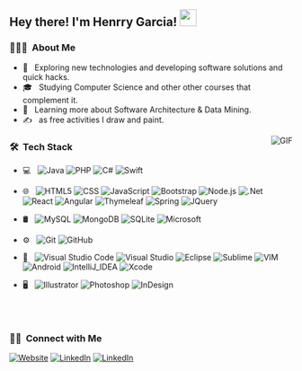 ## Hey there! I'm Henrry Garcia! <img src="https://raw.githubusercontent.com/iampavangandhi/iampavangandhi/master/gifs/Hi.gif" width="30px"></img>


<h3> 👨🏻‍💻 &nbsp;About Me </h3>

- 🤔 &nbsp; Exploring new technologies and developing software solutions and quick hacks.
- 🎓 &nbsp; Studying Computer Science and other other courses that complement it.
- 🌱 &nbsp; Learning more about Software Architecture & Data Mining.
- ✍️ &nbsp; as free activities I draw and paint.

 <img align="right" alt="GIF" src="https://i.pinimg.com/originals/e4/26/70/e426702edf874b181aced1e2fa5c6cde.gif" />

<h3> 🛠 &nbsp;Tech Stack</h3>

- 💻 &nbsp;
  ![Java](https://img.shields.io/badge/-Java-333333?style=flat&logo=java)
  ![PHP](https://img.shields.io/badge/-PHP-333333?style=flat&logo=php)
  ![C#](https://img.shields.io/badge/-C%23-333333?style=flat&logo=C%2B%2B&logoColor=00599C)
  ![Swift](https://img.shields.io/badge/-Swift-333333?style=flat&logo=swift&logoColor=FA7343)
  
- 🌐 &nbsp;
  ![HTML5](https://img.shields.io/badge/-HTML5-333333?style=flat&logo=HTML5)
  ![CSS](https://img.shields.io/badge/-CSS-333333?style=flat&logo=CSS3&logoColor=1572B6)
  ![JavaScript](https://img.shields.io/badge/-JavaScript-333333?style=flat&logo=javascript)
  ![Bootstrap](https://img.shields.io/badge/-Bootstrap-333333?style=flat&logo=bootstrap&logoColor=563D7C)
  ![Node.js](https://img.shields.io/badge/-Node.js-333333?style=flat&logo=node.js)
  ![.Net](https://img.shields.io/badge/-.NET-333333?style=flat&logo=.net&logoColor=5C2D91)  
  ![React](https://img.shields.io/badge/-React-333333?style=flat&logo=react)
  ![Angular](https://img.shields.io/badge/-Angular-333333?style=flat&logo=angular&logoColor=DD0031)
  ![Thymeleaf](https://img.shields.io/badge/-Thymeleaf-333333?style=flat&logo=thymeleaf&logoColor=20FA6E)
  ![Spring](https://img.shields.io/badge/-Spring-333333?style=flat&logo=spring&logoColor=Spring-6DB33F)
  ![JQuery](https://img.shields.io/badge/-JQuery-333333?style=flat&logo=jquery&logoColor=0769AD)  
  
- 🛢 &nbsp;
  ![MySQL](https://img.shields.io/badge/-MySQL-333333?style=flat&logo=mysql)
  ![MongoDB](https://img.shields.io/badge/-MongoDB-333333?style=flat&logo=mongodb)
  ![SQLite](https://img.shields.io/badge/-SQLite-333333?style=flat&logo=sqlite&logoColor=07405E)
  ![Microsoft](https://img.shields.io/badge/-Microsoft%20SQL%20Server-333333?style=flat&logo=sqlite&logoColor=CC2927)
 
  
- ⚙️ &nbsp;
  ![Git](https://img.shields.io/badge/-Git-333333?style=flat&logo=git)
  ![GitHub](https://img.shields.io/badge/-GitHub-333333?style=flat&logo=github)
  
- 🔧 &nbsp;
  ![Visual Studio Code](https://img.shields.io/badge/-Visual%20Studio%20Code-333333?style=flat&logo=visual-studio-code&logoColor=007ACC)
  ![Visual Studio](https://img.shields.io/badge/-Visual_Studio-333333?style=flat&logo=visual-studio&logoColor=5C2D91)
  ![Eclipse](https://img.shields.io/badge/-Eclipse-333333?style=flat&logo=eclipse&logoColor=2C2255)
  ![Sublime](https://img.shields.io/badge/Sublime_text-333333?style=flat&logo=sublime-text&logoColor=23575757)
  ![VIM](https://img.shields.io/badge/-VIM-333333?style=flat&logo=vim&logoColor=%2311AB00)
  ![Android](https://img.shields.io/badge/Android_Studio-333333?style=flat&logo=android&logoColor=3DDC84)
  ![IntelliJ_IDEA](https://img.shields.io/badge/-IntelliJ_IDEA-333333?style=flat&logo=intellij-idea&logoColor=white)
  ![Xcode](https://img.shields.io/badge/-Xcode-333333?style=flat&logo=xcode&logoColor=007ACC)
  
    
- 🖥 &nbsp;
  ![Illustrator](https://img.shields.io/badge/-Illustrator-333333?style=flat&logo=adobe-illustrator)
  ![Photoshop](https://img.shields.io/badge/-Photoshop-333333?style=flat&logo=adobe-photoshop)
  ![InDesign](https://img.shields.io/badge/-InDesign-333333?style=flat&logo=adobe-indesign)

<br/>



<br/>

<h3> 🤝🏻 &nbsp;Connect with Me </h3>

<p align="center">
  
<a href="https://www.henrrygarcia.com/" target=”_blank”><img alt="Website" src="https://img.shields.io/badge/website-000000?style=for-the-badge&logo=About.me&logoColor=white"></a>
<a href="https://www.linkedin.com/in/henrry-garcia/" target=”_blank”><img alt="LinkedIn" src="https://img.shields.io/badge/LinkedIn-0077B5?style=for-the-badge&logo=linkedin&logoColor=white"></a>
<a href="https://www.behance.net/p4ranoic0" target=”_blank”><img alt="LinkedIn" src="https://img.shields.io/badge/Behance-0054F7?style=for-the-badge&logo=behance&logoColor=white"></a>


</p>



<!---
p4ranoic0/p4ranoic0 is a ✨ special ✨ repository because its `README.md` (this file) appears on your GitHub profile.
You can click the Preview link to take a look at your changes.
--->
